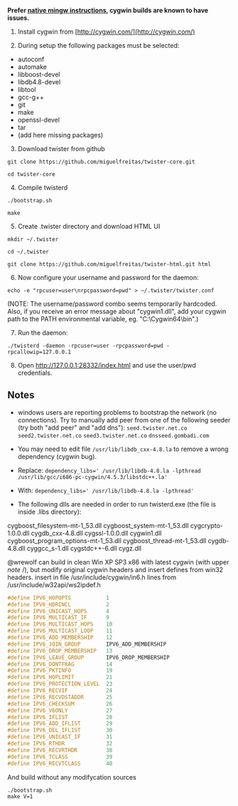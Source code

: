**Prefer [native mingw instructions](https://github.com/miguelfreitas/twister-core/wiki/Build-native-Windows-client-using-Gitian), cygwin builds are known to have issues.**

1. Install cygwin from [http://cygwin.com/](http://cygwin.com/)

2. During setup the following packages must be selected:
 * autoconf
 * automake
 * libboost-devel
 * libdb4.8-devel
 * libtool
 * gcc-g++
 * git
 * make
 * openssl-devel
 * tar
 * (add here missing packages)

3. Download twister from github

 `git clone https://github.com/miguelfreitas/twister-core.git`

 `cd twister-core`

4. Compile twisterd

 `./bootstrap.sh`

 `make`

5. Create .twister directory and download HTML UI

 `mkdir ~/.twister`

 `cd ~/.twister`

 `git clone https://github.com/miguelfreitas/twister-html.git html`

6. Now configure your username and password for the daemon:

 `echo -e "rpcuser=user\nrpcpassword=pwd" > ~/.twister/twister.conf` 

 (NOTE: The username/password combo seems temporarily hardcoded. Also, if you receive an error message about "cygwin1.dll", add your cygwin path to the PATH environmental variable, eg. "C:\Cygwin64\bin".)

7. Run the daemon:

 `./twisterd -daemon -rpcuser=user -rpcpassword=pwd -rpcallowip=127.0.0.1`

8. Open http://127.0.0.1:28332/index.html and use the user/pwd credentials.

## Notes
* windows users are reporting problems to bootstrap the network (no connections). Try to manually add peer from one of the following seeder (try both "add peer" and "add dns"): `seed.twister.net.co` `seed2.twister.net.co` `seed3.twister.net.co` `dnsseed.gombadi.com`

* You may need to edit file `/usr/lib/libdb_cxx-4.8.la` to remove a wrong dependency (cygwin bug).

 * Replace: `dependency_libs=' /usr/lib/libdb-4.8.la -lpthread /usr/lib/gcc/i686-pc-cygwin/4.5.3/libstdc++.la'`

 * With: `dependency_libs=' /usr/lib/libdb-4.8.la -lpthread'`

* The following dlls are needed in order to run twisterd.exe (the file is inside .libs directory):

 cygboost_filesystem-mt-1_53.dll cygboost_system-mt-1_53.dll cygcrypto-1.0.0.dll  cygdb_cxx-4.8.dll  cygssl-1.0.0.dll  cygwin1.dll cygboost_program_options-mt-1_53.dll  cygboost_thread-mt-1_53.dll  cygdb-4.8.dll cyggcc_s-1.dll cygstdc++-6.dll cygz.dll

@wrewolf can build in clean Win XP SP3 x86 with latest cygwin (with upper *note* /\), but modify original cygwin headers and insert defines from win32 headers.
insert in file
/usr/include/cygwin/in6.h
lines from
/usr/include/w32api/ws2ipdef.h

```c++
#define IPV6_HOPOPTS           1
#define IPV6_HDRINCL           2
#define IPV6_UNICAST_HOPS      4
#define IPV6_MULTICAST_IF      9
#define IPV6_MULTICAST_HOPS    10
#define IPV6_MULTICAST_LOOP    11
#define IPV6_ADD_MEMBERSHIP    12
#define IPV6_JOIN_GROUP        IPV6_ADD_MEMBERSHIP
#define IPV6_DROP_MEMBERSHIP   13
#define IPV6_LEAVE_GROUP       IPV6_DROP_MEMBERSHIP
#define IPV6_DONTFRAG          14
#define IPV6_PKTINFO           19
#define IPV6_HOPLIMIT          21
#define IPV6_PROTECTION_LEVEL  23
#define IPV6_RECVIF            24
#define IPV6_RECVDSTADDR       25
#define IPV6_CHECKSUM          26
#define IPV6_V6ONLY            27
#define IPV6_IFLIST            28
#define IPV6_ADD_IFLIST        29
#define IPV6_DEL_IFLIST        30
#define IPV6_UNICAST_IF        31
#define IPV6_RTHDR             32
#define IPV6_RECVRTHDR         38
#define IPV6_TCLASS            39
#define IPV6_RECVTCLASS        40
```

And build without any modifycation sources
```
./bootstrap.sh
make V=1
```